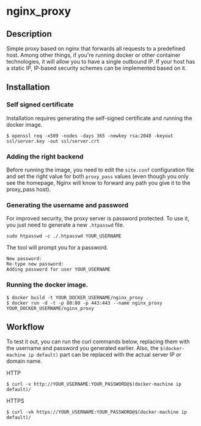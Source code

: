 # nginx_proxy

## Description

Simple proxy based on nginx that forwards all requests to a predefined host. Among other things, if you're running docker or other container technologies, it will allow you to have a single outbound IP. If your host has a static IP, IP-based security schemes can be implemented based on it.

## Installation

### Self signed certificate

Installation requires generating the self-signed certificate and running the docker image.

```
$ openssl req -x509 -nodes -days 365 -newkey rsa:2048 -keyout ssl/server.key -out ssl/server.crt
```

### Adding the right backend

Before running the image, you need to edit the `site.conf` configuration file and set the right value for both `proxy_pass` values (even though you only see the homepage, Nginx will know to forward any path you give it to the proxy_pass host).

### Generating the username and password

For improved security, the proxy server is password protected. To use it, you just need to generate a new `.htpasswd` file.

```
sudo htpasswd -c ./.htpasswd YOUR_USERNAME
```

The tool will prompt you for a password.

```
New password:
Re-type new password:
Adding password for user YOUR_USERNAME
```

### Running the docker image.

```
$ docker build -t YOUR_DOCKER_USERNAME/nginx_proxy .
$ docker run -d -t -p 80:80 -p 443:443 --name nginx_proxy YOUR_DOCKER_USERNAME/nginx_proxy
```

## Workflow

To test it out, you can run the curl commands below, replacing them with the username and password you generated earlier. Also, the `$(docker-machine ip default)` part can be replaced with the actual server IP or domain name.

HTTP

```
$ curl -v http://YOUR_USERNAME:YOUR_PASSWORD@$(docker-machine ip default)/
```

HTTPS
```
$ curl -vk https://YOUR_USERNAME:YOUR_PASSWORD@$(docker-machine ip default)/
```

